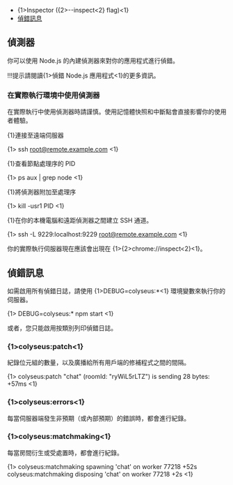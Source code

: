 - {1>Inspector ({2>--inspect<2} flag)<1}
- [偵錯訊息](#debug-messages)

## 偵測器

你可以使用 Node.js 的內建偵測器來對你的應用程式進行偵錯。

!!!提示請閱讀{1>偵錯 Node.js 應用程式<1}的更多資訊。

### 在實際執行環境中使用偵測器

在實際執行中使用偵測器時請謹慎。使用記憶體快照和中斷點會直接影響你的使用者體驗。

{1}連接至遠端伺服器

{1> ssh root@remote.example.com <1}

{1}查看節點處理序的 PID

{1> ps aux | grep node <1}

{1}將偵測器附加至處理序

{1> kill -usr1 PID <1}

{1}在你的本機電腦和遠距偵測器之間建立 SSH 通道。

{1> ssh -L 9229:localhost:9229 root@remote.example.com <1}

你的實際執行伺服器現在應該會出現在 {1>{2>chrome://inspect<2}<1}。

## 偵錯訊息

如需啟用所有偵錯日誌，請使用 {1>DEBUG=colyseus:\*<1} 環境變數來執行你的伺服器。

{1> DEBUG=colyseus:* npm start <1}

或者，您只能啟用按類別列印偵錯日誌。 

### {1>colyseus:patch<1}

紀錄位元組的數量，以及廣播給所有用戶端的修補程式之間的間隔。

{1> colyseus:patch "chat" (roomId: "ryWiL5rLTZ") is sending 28 bytes: +57ms <1}

### {1>colyseus:errors<1}

每當伺服器端發生非預期（或內部預期）的錯誤時，都會進行紀錄。

### {1>colyseus:matchmaking<1}

每當房間衍生或受處置時，都會進行紀錄。

{1> colyseus:matchmaking spawning 'chat' on worker 77218 +52s colyseus:matchmaking disposing 'chat' on worker 77218 +2s <1}
